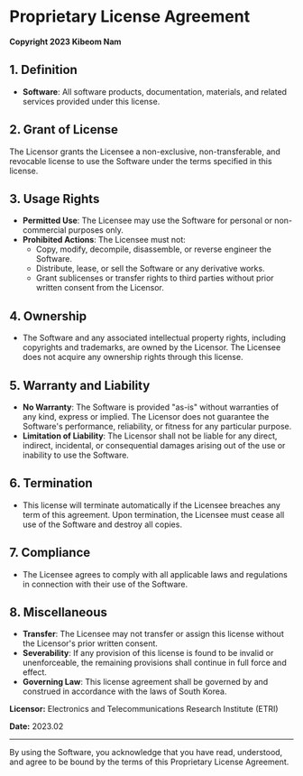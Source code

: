 # Proprietary License Agreement

**Copyright 2023 Kibeom Nam**

## 1. Definition

- **Software**: All software products, documentation, materials, and related services provided under this license.

## 2. Grant of License

The Licensor grants the Licensee a non-exclusive, non-transferable, and revocable license to use the Software under the terms specified in this license.

## 3. Usage Rights

- **Permitted Use**: The Licensee may use the Software for personal or non-commercial purposes only.
- **Prohibited Actions**: The Licensee must not:
  - Copy, modify, decompile, disassemble, or reverse engineer the Software.
  - Distribute, lease, or sell the Software or any derivative works.
  - Grant sublicenses or transfer rights to third parties without prior written consent from the Licensor.

## 4. Ownership

- The Software and any associated intellectual property rights, including copyrights and trademarks, are owned by the Licensor. The Licensee does not acquire any ownership rights through this license.

## 5. Warranty and Liability

- **No Warranty**: The Software is provided "as-is" without warranties of any kind, express or implied. The Licensor does not guarantee the Software's performance, reliability, or fitness for any particular purpose.
- **Limitation of Liability**: The Licensor shall not be liable for any direct, indirect, incidental, or consequential damages arising out of the use or inability to use the Software.

## 6. Termination

- This license will terminate automatically if the Licensee breaches any term of this agreement. Upon termination, the Licensee must cease all use of the Software and destroy all copies.

## 7. Compliance

- The Licensee agrees to comply with all applicable laws and regulations in connection with their use of the Software.

## 8. Miscellaneous

- **Transfer**: The Licensee may not transfer or assign this license without the Licensor's prior written consent.
- **Severability**: If any provision of this license is found to be invalid or unenforceable, the remaining provisions shall continue in full force and effect.
- **Governing Law**: This license agreement shall be governed by and construed in accordance with the laws of South Korea.

**Licensor:** Electronics and Telecommunications Research Institute (ETRI)

**Date:** 2023.02

---

By using the Software, you acknowledge that you have read, understood, and agree to be bound by the terms of this Proprietary License Agreement.    
